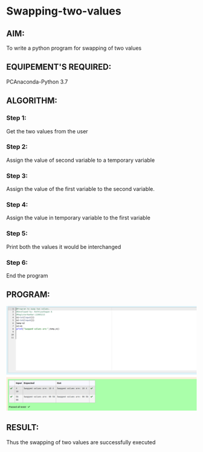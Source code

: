 # Swapping-two-values

## AIM:

To write a python program for swapping of two values

## EQUIPEMENT'S REQUIRED: 

PCAnaconda-Python 3.7

## ALGORITHM: 

### Step 1:

Get the two values from the user

### Step 2: 

Assign the value of second variable to a temporary variable 

### Step 3: 

Assign the value of the first variable to the second variable.

### Step 4:  

Assign the value in temporary variable to the first variable

### Step 5: 

Print both the values it would be interchanged

### Step 6: 

End the program

## PROGRAM:

![](./swap.png)

## RESULT:
Thus the swapping of two values are successfully executed



